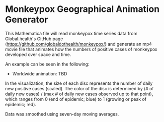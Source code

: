 # Monkeypox Geographical Animation Generator

This Mathematica file will read monkeypox time series data from Global.health's 
GitHub page (https://github.com/globaldothealth/monkeypox/)
and generate an mp4 movie file that animates how the numbers of positive cases of monkeypox developed over space and time.

An example can be seen in the following:
* Worldwide animation: TBD

In the visualization, the size of each disc represents the number of daily new positive cases (scaled). The 
color of the disc is determined by (# of daily new cases) / (max # of daily new cases observed up to that point),
which ranges from 0 (end of epidemic; blue) to 1 (growing or peak of epidemic; red).

Data was smoothed using seven-day moving averages.
